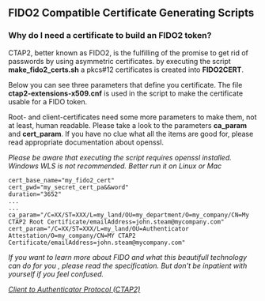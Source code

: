## FIDO2 Compatible Certificate Generating Scripts

### Why do I need a certificate to build an FIDO2 token?

CTAP2, better known as FIDO2, is the fulfilling of the promise to get rid of passwords by using asymmetric certificates. by executing the script <b>make_fido2_certs.sh</b> a pkcs#12 certificates is created into <b>FIDO2CERT</b>.


Below you can see three parameters that define you certificate.
The file <b>ctap2-extensions-x509.cnf</b> is used in the script to make the certificate usable for a FIDO token.


Root- and client-certificates need some more parameters to make them, not at least, human readable. Please take a look to the parameters <b>ca_param</b> and <b>cert_param</b>. If you have no clue what all the items are good for, please read appropriate  documentation about openssl.


<I>Please be aware that executing the script requires openssl installed. Windows WLS is not recommended. Better run it on Linux or Mac</i>

```
cert_base_name="my_fido2_cert"
cert_pwd="my_secret_cert_pa&&word"
duration="3652"
...
...
ca_param="/C=XX/ST=XXX/L=my_land/OU=my_department/O=my_company/CN=My CTAP2 Root Certificate/emailAddress=john.steam@mycompany.com"
cert_param="/C=XX/ST=XXX/L=my_land/OU=Authenticator Attestation/O=my_company/CN=MY CTAP2 Certificate/emailAddress=john.steam@mycompany.com"

```

<i>
If you want to learn more about FIDO and what this beautifull technology can do for you , please read the specification. But don't be inpatient with yourself if you feel confused.



[Client to Authenticator Protocol (CTAP2)](
https://fidoalliance.org/specs/fido-v2.1-ps-20210615/fido-client-to-authenticator-protocol-v2.1-ps-20210615.html)
</i>
